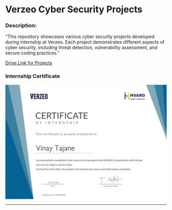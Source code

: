 # Verzeo Cyber Security Projects


### Description:

"This repository showcases various cyber security projects developed during internship at Verzeo. Each project demonstrates different aspects of cyber security, including threat detection, vulnerability assessment, and secure coding practices."

[Drive Link for Projects](https://github.com/vinaytajane/Verzeo-Cyber-Security-Projects)

### Internship Certificate
![Internship Completion Certificate](./Assets/Internship%20Certificate.jpg)

---